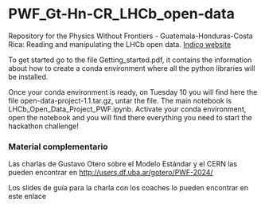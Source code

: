 # PWF_Gt-Hn-CR_LHCb_open-data
Repository for the Physics Without Frontiers - Guatemala-Honduras-Costa Rica: Reading and manipulating the LHCb open data. [Indico website](https://indico.ictp.it/event/10914/)

To get started go to the file Getting_started.pdf, it contains the information about how to create a conda environment where all the python libraries will be installed.

Once your conda environment is ready, on Tuesday 10 you will find here the file open-data-project-1.1.tar.gz, untar the file. The main notebook is LHCb_Open_Data_Project_PWF.ipynb. Activate your conda environment, open the notebook and you will find there everything you need to start the hackathon challenge!

### Material complementario

Las charlas de Gustavo Otero sobre el Modelo Estándar y el CERN las pueden encontrar en http://users.df.uba.ar/gotero/PWF-2024/

Los slides de guía para la charla con los coaches lo pueden encontrar en este enlace

